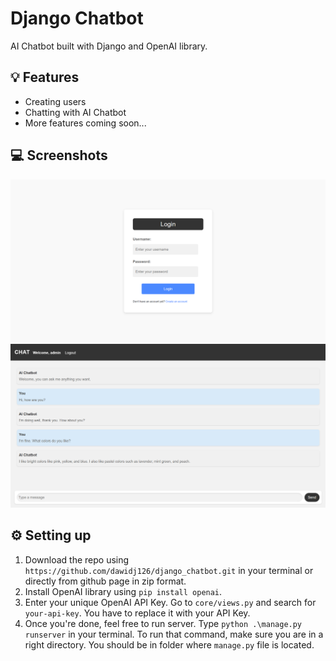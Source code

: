 # Django Chatbot

AI Chatbot built with Django and OpenAI library.

## 💡 Features

- Creating users
- Chatting with AI Chatbot
- More features coming soon...

## 💻 Screenshots

<p align="center">
   <img src="README_ASSETS/login.png"/>
   <img src="README_ASSETS/usage-1.png"/>
</p>

## ⚙️ Setting up

1. Download the repo using `https://github.com/dawidj126/django_chatbot.git` in your terminal or directly from github page in zip format.
2. Install OpenAI library using `pip install openai`.
3. Enter your unique OpenAI API Key. Go to `core/views.py` and search for `your-api-key`. You have to replace it with your API Key.
4. Once you're done, feel free to run server. Type `python .\manage.py runserver` in your terminal. To run that command, make sure you are in a right directory. You should be in folder where `manage.py` file is located.
